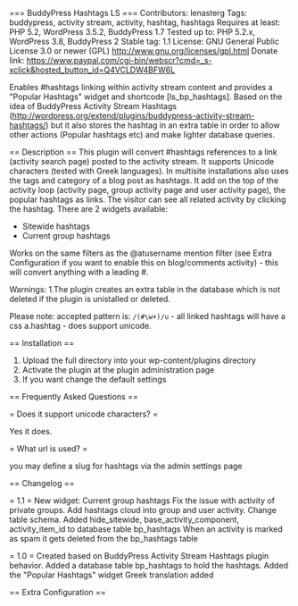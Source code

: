 ===  BuddyPress Hashtags LS ===
Contributors: lenasterg
Tags: buddypress, activity stream, activity, hashtag, hashtags
Requires at least: PHP 5.2, WordPress 3.5.2, BuddyPress 1.7
Tested up to: PHP 5.2.x, WordPress 3.8, BuddyPress 2
Stable tag: 1.1
License: GNU General Public License 3.0 or newer (GPL) http://www.gnu.org/licenses/gpl.html
Donate link: https://www.paypal.com/cgi-bin/webscr?cmd=_s-xclick&hosted_button_id=Q4VCLDW4BFW6L



Enables #hashtags linking within activity stream content and provides a "Popular Hashtags" widget and shortcode [ls_bp_hashtags].
Based on the idea of BuddyPress Activity Stream Hashtags (http://wordpress.org/extend/plugins/buddypress-activity-stream-hashtags/) but it also stores the hashtag in an extra table in order to allow other actions (Popular hashtags etc) and make lighter database queries.

== Description ==
This plugin will convert #hashtags references to a link (activity search page) posted to the activity stream.
It supports Unicode characters (tested with Greek languages).
In multisite installations also uses the tags and category of a blog post as hashtags.
It add on the top of the activity loop (activity page, group activity page and user activity page), the popular hashtags as links.
The visitor can see all related activity by clicking the hashtag.
There are 2 widgets available:
- Sitewide hashtags
- Current group hashtags


Works on the same filters as the @atusername mention filter (see Extra Configuration if you want to enable this on blog/comments activity) - this will convert anything with a leading #.


Warnings:
1.The plugin creates an extra table in the database which is not deleted if the plugin is unistalled or deleted.

Please note: accepted pattern is: `/(#\w+)/u` - all linked hashtags will have a css a.hashtag - does support unicode.


== Installation ==

1. Upload the full directory into your wp-content/plugins directory
2. Activate the plugin at the plugin administration page
3. If you want change the default settings

== Frequently Asked Questions ==

= Does it support unicode characters? =

Yes it does.


= What url is used? =

you may define a slug for hashtags via the admin settings page




== Changelog ==

= 1.1 =
New widget: Current group hashtags
Fix the issue with activity of private groups.
Add hashtags cloud into group and user activity.
Change table schema. Added hide_sitewide, base_activity_component, activity_item_id to database table bp_hashtags
When an activity is marked as spam it gets deleted from the bp_hashtags table

= 1.0 =
Created based on BuddyPress Activity Stream Hashtags plugin behavior.
Added a database table bp_hashtags to hold the hashtags.
Added the "Popular Hashtags" widget
Greek translation added


== Extra Configuration ==
